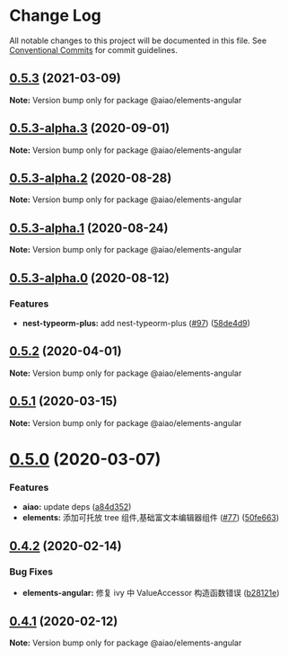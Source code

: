 # Change Log

All notable changes to this project will be documented in this file.
See [Conventional Commits](https://conventionalcommits.org) for commit guidelines.

## [0.5.3](https://github.com/aiao-io/aiao/compare/@aiao/elements-angular@0.5.3-alpha.3...@aiao/elements-angular@0.5.3) (2021-03-09)

**Note:** Version bump only for package @aiao/elements-angular

## [0.5.3-alpha.3](https://github.com/aiao-io/aiao/compare/@aiao/elements-angular@0.5.3-alpha.0...@aiao/elements-angular@0.5.3-alpha.3) (2020-09-01)

**Note:** Version bump only for package @aiao/elements-angular

## [0.5.3-alpha.2](https://github.com/aiao-io/aiao/compare/@aiao/elements-angular@0.5.3-alpha.1...@aiao/elements-angular@0.5.3-alpha.2) (2020-08-28)

**Note:** Version bump only for package @aiao/elements-angular

## [0.5.3-alpha.1](https://github.com/aiao-io/aiao/compare/@aiao/elements-angular@0.5.3-alpha.0...@aiao/elements-angular@0.5.3-alpha.1) (2020-08-24)

**Note:** Version bump only for package @aiao/elements-angular

## [0.5.3-alpha.0](https://github.com/aiao-io/aiao/compare/@aiao/elements-angular@0.5.2...@aiao/elements-angular@0.5.3-alpha.0) (2020-08-12)

### Features

- **nest-typeorm-plus:** add nest-typeorm-plus ([#97](https://github.com/aiao-io/aiao/issues/97)) ([58de4d9](https://github.com/aiao-io/aiao/commit/58de4d9f6595824d86f59d4018ea4065c84f58fa))

## [0.5.2](https://github.com/aiao-io/aiao/compare/@aiao/elements-angular@0.5.1...@aiao/elements-angular@0.5.2) (2020-04-01)

**Note:** Version bump only for package @aiao/elements-angular

## [0.5.1](https://github.com/aiao-io/aiao/compare/@aiao/elements-angular@0.5.0...@aiao/elements-angular@0.5.1) (2020-03-15)

**Note:** Version bump only for package @aiao/elements-angular

# [0.5.0](https://github.com/aiao-io/aiao/compare/@aiao/elements-angular@0.4.2...@aiao/elements-angular@0.5.0) (2020-03-07)

### Features

- **aiao:** update deps ([a84d352](https://github.com/aiao-io/aiao/commit/a84d352c28178fcdf283f71c6103956bf9692ff4))
- **elements:** 添加可托放 tree 组件,基础富文本编辑器组件 ([#77](https://github.com/aiao-io/aiao/issues/77)) ([50fe663](https://github.com/aiao-io/aiao/commit/50fe6636b8ed45107ab7e158efd247e9ca6028cc))

## [0.4.2](https://github.com/aiao-io/aiao/compare/@aiao/elements-angular@0.4.1...@aiao/elements-angular@0.4.2) (2020-02-14)

### Bug Fixes

- **elements-angular:** 修复 ivy 中 ValueAccessor 构造函数错误 ([b28121e](https://github.com/aiao-io/aiao/commit/b28121e0f9cd73a04130a856028e7465c55c22fb))

## [0.4.1](https://github.com/aiao-io/aiao/compare/@aiao/elements-angular@0.4.0...@aiao/elements-angular@0.4.1) (2020-02-12)

**Note:** Version bump only for package @aiao/elements-angular
